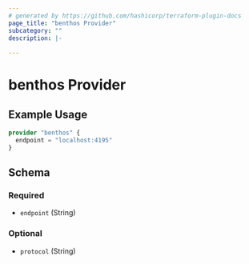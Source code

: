 ```yaml
---
# generated by https://github.com/hashicorp/terraform-plugin-docs
page_title: "benthos Provider"
subcategory: ""
description: |-
  
---
```


# benthos Provider



## Example Usage

```terraform
provider "benthos" {
  endpoint = "localhost:4195"
}
```

<!-- schema generated by tfplugindocs -->
## Schema

### Required

- `endpoint` (String)

### Optional

- `protocol` (String)

